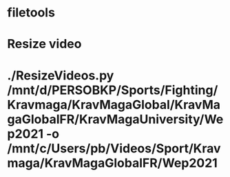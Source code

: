 # filetools
# Resize video
# ./ResizeVideos.py /mnt/d/PERSOBKP/Sports/Fighting/Kravmaga/KravMagaGlobal/KravMagaGlobalFR/KravMagaUniversity/Wep2021 -o /mnt/c/Users/pb/Videos/Sport/Kravmaga/KravMagaGlobalFR/Wep2021